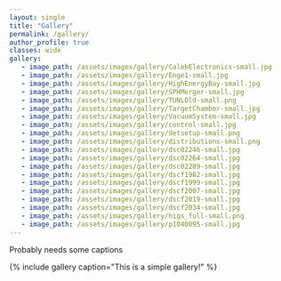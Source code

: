 ```yaml
---
layout: single
title: "Gallery"
permalink: /gallery/
author_profile: true
classes: wide
gallery:
   - image_path: /assets/images/gallery/CalebElectronics-small.jpg
   - image_path: /assets/images/gallery/Enge1-small.jpg
   - image_path: /assets/images/gallery/HighEnergyBay-small.jpg
   - image_path: /assets/images/gallery/SPHMerger-small.jpg
   - image_path: /assets/images/gallery/TUNLOld-small.png
   - image_path: /assets/images/gallery/TargetChamber-small.jpg
   - image_path: /assets/images/gallery/VacuumSystem-small.jpg
   - image_path: /assets/images/gallery/control-small.jpg
   - image_path: /assets/images/gallery/detsetup-small.png
   - image_path: /assets/images/gallery/distributions-small.png
   - image_path: /assets/images/gallery/dsc02246-small.jpg
   - image_path: /assets/images/gallery/dsc02264-small.jpg
   - image_path: /assets/images/gallery/dsc02289-small.jpg
   - image_path: /assets/images/gallery/dscf1982-small.jpg
   - image_path: /assets/images/gallery/dscf1999-small.jpg
   - image_path: /assets/images/gallery/dscf2007-small.jpg
   - image_path: /assets/images/gallery/dscf2019-small.jpg
   - image_path: /assets/images/gallery/dscf2034-small.jpg
   - image_path: /assets/images/gallery/higs_full-small.png
   - image_path: /assets/images/gallery/p1040095-small.jpg
---
```


Probably needs some captions

{% include gallery caption="This is a simple gallery!" %}
